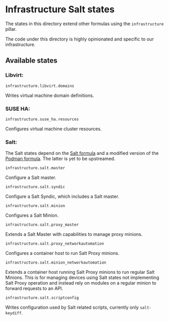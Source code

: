# Infrastructure Salt states

The states in this directory extend other formulas using the `infrastructure` pillar.

The code under this directory is highly opinionated and specific to our infrastructure.

## Available states

### Libvirt:

`infrastructure.libvirt.domains`

Writes virtual machine domain definitions.

### SUSE HA:

`infrastructure.suse_ha.resources`

Configures virtual machine cluster resources.

### Salt:

The Salt states depend on the [Salt formula](https://github.com/saltstack-formulas/salt-formula) and a modified version of the [Podman formula](https://github.com/lkubb/salt-podman-formula). The latter is yet to be upstreamed.

`infrastructure.salt.master`

Configure a Salt master.

`infrastructure.salt.syndic`

Configure a Salt Syndic, which includes a Salt master.

`infrastructure.salt.minion`

Configures a Salt Minion.

`infrastructure.salt.proxy_master`

Extends a Salt Master with capabilities to manage proxy minions.

`infrastructure.salt.proxy_networkautomation`

Configures a container host to run Salt Proxy minions.

`infrastructure.salt.minion_networkautomation`

Extends a container host running Salt Proxy minions to run regular Salt Minions.
This is for managing devices using Salt states not implementing Salt Proxy operation and instead rely on modules on a regular minion to forward requests to an API.

`infrastructure.salt.scriptconfig`

Writes configuration used by Salt related scripts, currently only `salt-keydiff`.
